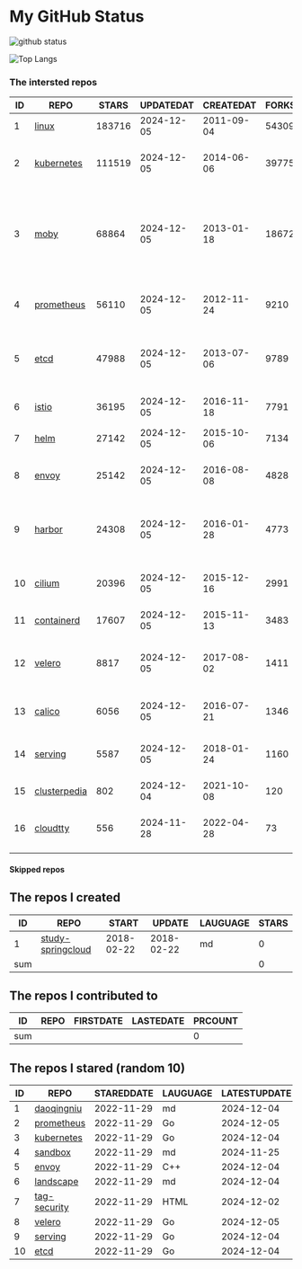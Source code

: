 # My GitHub Status

<img src="https://github-readme-stats-1.yihong0618.vercel.app/api?username=daoqingniu&show_icons=true&&&hide_title=true&count_private=true" alt="github status" />

![Top Langs](https://github-readme-stats-1.yihong0618.vercel.app/api/top-langs/?username=daoqingniu&layout=compact)

<!--START_SECTION:github_repos-->
### The intersted repos
| ID |                              REPO                               | STARS  | UPDATEDAT  | CREATEDAT  | FORKSCOUNT |                                                DESCRIPTIONS                                                |
|----|-----------------------------------------------------------------|--------|------------|------------|------------|------------------------------------------------------------------------------------------------------------|
|  1 | [linux](https://github.com/torvalds/linux)                      | 183716 | 2024-12-05 | 2011-09-04 |      54309 | Linux kernel source tree                                                                                   |
|  2 | [kubernetes](https://github.com/kubernetes/kubernetes)          | 111519 | 2024-12-05 | 2014-06-06 |      39775 | Production-Grade Container Scheduling and Management                                                       |
|  3 | [moby](https://github.com/moby/moby)                            |  68864 | 2024-12-05 | 2013-01-18 |      18672 | The Moby Project - a collaborative project for the container ecosystem to assemble container-based systems |
|  4 | [prometheus](https://github.com/prometheus/prometheus)          |  56110 | 2024-12-05 | 2012-11-24 |       9210 | The Prometheus monitoring system and time series database.                                                 |
|  5 | [etcd](https://github.com/etcd-io/etcd)                         |  47988 | 2024-12-05 | 2013-07-06 |       9789 | Distributed reliable key-value store for the most critical data of a distributed system                    |
|  6 | [istio](https://github.com/istio/istio)                         |  36195 | 2024-12-05 | 2016-11-18 |       7791 | Connect, secure, control, and observe services.                                                            |
|  7 | [helm](https://github.com/helm/helm)                            |  27142 | 2024-12-05 | 2015-10-06 |       7134 | The Kubernetes Package Manager                                                                             |
|  8 | [envoy](https://github.com/envoyproxy/envoy)                    |  25142 | 2024-12-05 | 2016-08-08 |       4828 | Cloud-native high-performance edge/middle/service proxy                                                    |
|  9 | [harbor](https://github.com/goharbor/harbor)                    |  24308 | 2024-12-05 | 2016-01-28 |       4773 | An open source trusted cloud native registry project that stores, signs, and scans content.                |
| 10 | [cilium](https://github.com/cilium/cilium)                      |  20396 | 2024-12-05 | 2015-12-16 |       2991 | eBPF-based Networking, Security, and Observability                                                         |
| 11 | [containerd](https://github.com/containerd/containerd)          |  17607 | 2024-12-05 | 2015-11-13 |       3483 | An open and reliable container runtime                                                                     |
| 12 | [velero](https://github.com/vmware-tanzu/velero)                |   8817 | 2024-12-05 | 2017-08-02 |       1411 | Backup and migrate Kubernetes applications and their persistent volumes                                    |
| 13 | [calico](https://github.com/projectcalico/calico)               |   6056 | 2024-12-05 | 2016-07-21 |       1346 | Cloud native networking and network security                                                               |
| 14 | [serving](https://github.com/knative/serving)                   |   5587 | 2024-12-05 | 2018-01-24 |       1160 | Kubernetes-based, scale-to-zero, request-driven compute                                                    |
| 15 | [clusterpedia](https://github.com/clusterpedia-io/clusterpedia) |    802 | 2024-12-04 | 2021-10-08 |        120 | The Encyclopedia of Kubernetes clusters                                                                    |
| 16 | [cloudtty](https://github.com/cloudtty/cloudtty)                |    556 | 2024-11-28 | 2022-04-28 |         73 | A Friendly Kubernetes CloudShell (Web Terminal) !                                                          |



#### Skipped repos
<!--END_SECTION:github_repos-->

<!--START_SECTION:my_github-->
## The repos I created
| ID  |                                 REPO                                 |   START    |   UPDATE   | LAUGUAGE | STARS |
|-----|----------------------------------------------------------------------|------------|------------|----------|-------|
|   1 | [study-springcloud](https://github.com/daoqingniu/study-springcloud) | 2018-02-22 | 2018-02-22 | md       |     0 |
| sum |                                                                      |            |            |          |     0 |

## The repos I contributed to
| ID  | REPO | FIRSTDATE | LASTEDATE | PRCOUNT |
|-----|------|-----------|-----------|---------|
| sum |      |           |           |       0 |

## The repos I stared (random 10)
| ID |                          REPO                          | STAREDDATE | LAUGUAGE | LATESTUPDATE |
|----|--------------------------------------------------------|------------|----------|--------------|
|  1 | [daoqingniu](https://github.com/daoqingniu/daoqingniu) | 2022-11-29 | md       | 2024-12-04   |
|  2 | [prometheus](https://github.com/prometheus/prometheus) | 2022-11-29 | Go       | 2024-12-05   |
|  3 | [kubernetes](https://github.com/kubernetes/kubernetes) | 2022-11-29 | Go       | 2024-12-04   |
|  4 | [sandbox](https://github.com/cncf/sandbox)             | 2022-11-29 | md       | 2024-11-25   |
|  5 | [envoy](https://github.com/envoyproxy/envoy)           | 2022-11-29 | C++      | 2024-12-04   |
|  6 | [landscape](https://github.com/cncf/landscape)         | 2022-11-29 | md       | 2024-12-04   |
|  7 | [tag-security](https://github.com/cncf/tag-security)   | 2022-11-29 | HTML     | 2024-12-02   |
|  8 | [velero](https://github.com/vmware-tanzu/velero)       | 2022-11-29 | Go       | 2024-12-05   |
|  9 | [serving](https://github.com/knative/serving)          | 2022-11-29 | Go       | 2024-12-04   |
| 10 | [etcd](https://github.com/etcd-io/etcd)                | 2022-11-29 | Go       | 2024-12-04   |

<!--END_SECTION:my_github-->
